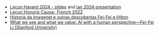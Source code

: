 * [Lecun Havard 2024 - slides](https://drive.google.com/file/d/1Ymx_LCVzy7vZXalrVHPXjX9qbpd9k_bo/view) and [jan 2024 presentation](https://www.youtube.com/watch?v=d_bdU3LsLzE)
* [Lecun Honoris Causa- French 2022](https://www.youtube.com/watch?v=UVMeGieZuCo)
* [Historia da Imagenet e outras descobertas Fei-Fei e Hilton](https://www.youtube.com/watch?v=QWWgr2rN45o)
* [What we see and what we value: AI with a human perspective—Fei-Fei Li (Stanford University)](https://www.youtube.com/watch?v=gzOwpEupP5w)
  
